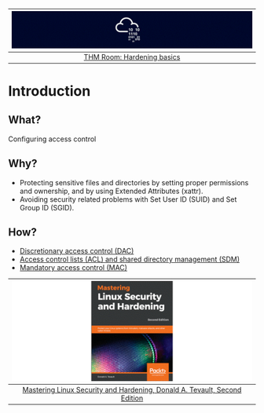 | ![Hardening Basics](../../_static/images/default_tryhackme-room-banner.png) |
|:--:|
| [THM Room: Hardening basics](https://tryhackme.com/room/hardeningbasicspart2) |

# Introduction

## What?

Configuring access control

## Why?

* Protecting sensitive files and directories by setting proper permissions and ownership, and by using Extended Attributes (xattr). 
* Avoiding security related problems with Set User ID (SUID) and Set Group ID (SGID).

## How?

* [Discretionary access control (DAC)](dac.md)
* [Access control lists (ACL) and shared directory management (SDM)](acl.md)
* [Mandatory access control (MAC)](mac.md)


| ![Linux Hardening](../../_static/images/linux-hardening-book.png) |
|:--:|
| [Mastering Linux Security and Hardening, Donald A. Tevault, Second Edition](https://www.packtpub.com/product/mastering-linux-security-and-hardening-second-edition/9781838981778) |




